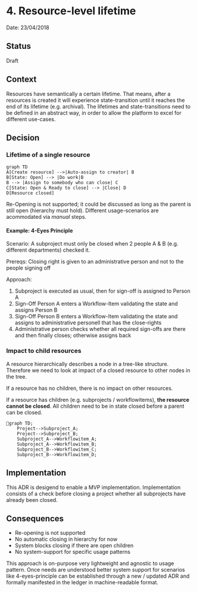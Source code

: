 # 4. Resource-level lifetime

Date: 23/04/2018

## Status

Draft

## Context

Resources have semantically a certain lifetime. That means, after a resources is created it will experience state-transition until it reaches the end of its lifetime (e.g. archival). The lifetimes and state-transitions need to be defined in an abstract way, in order to allow the platform to excel for different use-cases.

## Decision

### Lifetime of a single resource

```mermaid
graph TD
A[Create resource] -->|Auto-assign to creator| B
B[State: Open] --> |Do work|B
B --> |Assign to somebody who can close| C
C[State: Open & Ready to close] --> |Close| D
D[Resource closed]
```

Re-Opening is not supported; it could be discussed as long as the parent is still open (hierarchy must hold). Different usage-scenarios are acommodated via _manual_ steps.

#### Example: 4-Eyes Principle

Scenario: A subproject must only be closed when 2 people A & B (e.g. different departments) checked it.

Prereqs: Closing right is given to an administrative person and not to the people signing off

Approach:

1. Subproject is executed as usual, then for sign-off is assigned to Person A
2. Sign-Off Person A enters a Workflow-Item validating the state and assigns Person B
3. Sign-Off Person B enters a Workflow-Item validating the state and assigns to administrative personell that has the close-rights
4. Administrative person checks whether all required sign-offs are there and then finally closes; otherwise assigns back

### Impact to child resources

A resource hierarchically describes a node in a tree-like structure. Therefore we need to look at impact of a closed resource to other nodes in the tree.

If a resource has no children, there is no impact on other resources.

If a resource has children (e.g. subprojects / workflowitems), **the resource cannot be closed**. All children need to be in state closed before a parent can be closed.

```mermaid
graph TD;
    Project-->Subproject_A;
    Project-->Subproject_B;
    Subproject_A-->Workflowitem_A;
    Subproject_A-->Workflowitem_B;
    Subproject_B-->Workflowitem_C;
    Subproject_B-->Workflowitem_D;
```

## Implementation

This ADR is desigend to enable a MVP implementation. Implementation consists of a check before closing a project whether all subprojects have already been closed.

## Consequences

- Re-opening is not supported
- No automatic closing in hierarchy for now
- System blocks closing if there are open children
- No system-support for specific usage patterns

This approach is on-purpose very lightweight and agnostic to usage pattern. Once needs are understood better system support for scenarios like 4-eyes-principle can be established through a new / updated ADR and formally manifested in the ledger in machine-readable format.
